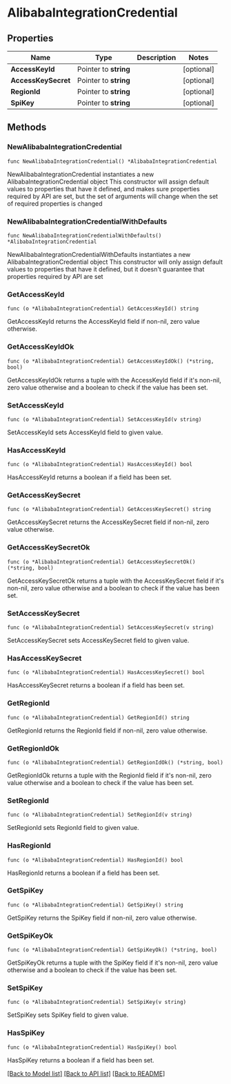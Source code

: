 # AlibabaIntegrationCredential

## Properties

Name | Type | Description | Notes
------------ | ------------- | ------------- | -------------
**AccessKeyId** | Pointer to **string** |  | [optional] 
**AccessKeySecret** | Pointer to **string** |  | [optional] 
**RegionId** | Pointer to **string** |  | [optional] 
**SpiKey** | Pointer to **string** |  | [optional] 

## Methods

### NewAlibabaIntegrationCredential

`func NewAlibabaIntegrationCredential() *AlibabaIntegrationCredential`

NewAlibabaIntegrationCredential instantiates a new AlibabaIntegrationCredential object
This constructor will assign default values to properties that have it defined,
and makes sure properties required by API are set, but the set of arguments
will change when the set of required properties is changed

### NewAlibabaIntegrationCredentialWithDefaults

`func NewAlibabaIntegrationCredentialWithDefaults() *AlibabaIntegrationCredential`

NewAlibabaIntegrationCredentialWithDefaults instantiates a new AlibabaIntegrationCredential object
This constructor will only assign default values to properties that have it defined,
but it doesn't guarantee that properties required by API are set

### GetAccessKeyId

`func (o *AlibabaIntegrationCredential) GetAccessKeyId() string`

GetAccessKeyId returns the AccessKeyId field if non-nil, zero value otherwise.

### GetAccessKeyIdOk

`func (o *AlibabaIntegrationCredential) GetAccessKeyIdOk() (*string, bool)`

GetAccessKeyIdOk returns a tuple with the AccessKeyId field if it's non-nil, zero value otherwise
and a boolean to check if the value has been set.

### SetAccessKeyId

`func (o *AlibabaIntegrationCredential) SetAccessKeyId(v string)`

SetAccessKeyId sets AccessKeyId field to given value.

### HasAccessKeyId

`func (o *AlibabaIntegrationCredential) HasAccessKeyId() bool`

HasAccessKeyId returns a boolean if a field has been set.

### GetAccessKeySecret

`func (o *AlibabaIntegrationCredential) GetAccessKeySecret() string`

GetAccessKeySecret returns the AccessKeySecret field if non-nil, zero value otherwise.

### GetAccessKeySecretOk

`func (o *AlibabaIntegrationCredential) GetAccessKeySecretOk() (*string, bool)`

GetAccessKeySecretOk returns a tuple with the AccessKeySecret field if it's non-nil, zero value otherwise
and a boolean to check if the value has been set.

### SetAccessKeySecret

`func (o *AlibabaIntegrationCredential) SetAccessKeySecret(v string)`

SetAccessKeySecret sets AccessKeySecret field to given value.

### HasAccessKeySecret

`func (o *AlibabaIntegrationCredential) HasAccessKeySecret() bool`

HasAccessKeySecret returns a boolean if a field has been set.

### GetRegionId

`func (o *AlibabaIntegrationCredential) GetRegionId() string`

GetRegionId returns the RegionId field if non-nil, zero value otherwise.

### GetRegionIdOk

`func (o *AlibabaIntegrationCredential) GetRegionIdOk() (*string, bool)`

GetRegionIdOk returns a tuple with the RegionId field if it's non-nil, zero value otherwise
and a boolean to check if the value has been set.

### SetRegionId

`func (o *AlibabaIntegrationCredential) SetRegionId(v string)`

SetRegionId sets RegionId field to given value.

### HasRegionId

`func (o *AlibabaIntegrationCredential) HasRegionId() bool`

HasRegionId returns a boolean if a field has been set.

### GetSpiKey

`func (o *AlibabaIntegrationCredential) GetSpiKey() string`

GetSpiKey returns the SpiKey field if non-nil, zero value otherwise.

### GetSpiKeyOk

`func (o *AlibabaIntegrationCredential) GetSpiKeyOk() (*string, bool)`

GetSpiKeyOk returns a tuple with the SpiKey field if it's non-nil, zero value otherwise
and a boolean to check if the value has been set.

### SetSpiKey

`func (o *AlibabaIntegrationCredential) SetSpiKey(v string)`

SetSpiKey sets SpiKey field to given value.

### HasSpiKey

`func (o *AlibabaIntegrationCredential) HasSpiKey() bool`

HasSpiKey returns a boolean if a field has been set.


[[Back to Model list]](../README.md#documentation-for-models) [[Back to API list]](../README.md#documentation-for-api-endpoints) [[Back to README]](../README.md)


